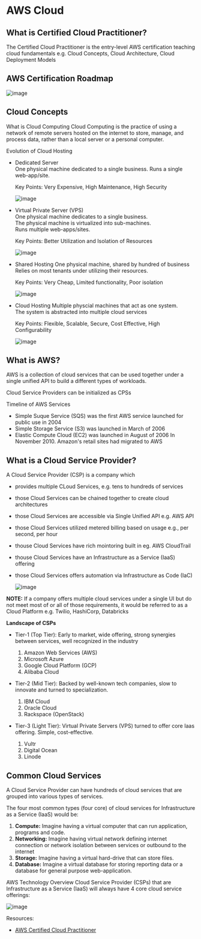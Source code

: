 # AWS Cloud

## What is Certified Cloud Practitioner?
The Certified Cloud Practitioner is the entry-level AWS certification teaching cloud fundamentals e.g. Cloud Concepts, Cloud Architecture, Cloud Deployment Models

## AWS Certification Roadmap

![image](https://user-images.githubusercontent.com/74575612/151797071-0aed42d6-cc98-4da1-bf84-33d9052e3dc4.png)

## Cloud Concepts

What is Cloud Computing
Cloud Computing is the practice of using a network of remote servers hosted on the internet to store, manage, and process data, rather than a local server or a personal computer.

Evolution of Cloud Hosting
- Dedicated Server <br/>
  One physical machine dedicated to a single business.
  Runs a single web-app/site.
  
  Key Points: Very Expensive, High Maintenance, High Security
  
  ![image](https://user-images.githubusercontent.com/74575612/151810923-e325c752-41ae-4981-a4e2-cb8a8aa374a0.png)

- Virtual Private Server (VPS) <br/>
  One physical machine dedicates to a single business. <br/>
  The physical machine is virtualized into sub-machines. <br/>
  Runs multiple web-apps/sites.
  
  Key Points: Better Utilization and Isolation of Resources
  
  ![image](https://user-images.githubusercontent.com/74575612/151810993-881cafe7-dd93-44db-b65c-cbaf41b8e23d.png)

- Shared Hosting
  One physical machine, shared by hundred of business <br/>
  Relies on most tenants under utilizing their resources.
  
  Key Points: Very Cheap, Limited functionality, Poor isolation
  
  ![image](https://user-images.githubusercontent.com/74575612/151811058-3a1a5365-21a0-4b94-852f-51f5c2763d3b.png)

- Cloud Hosting
  Multiple physcial machines that act as one system. <br/>
  The system is abstracted into multiple cloud services <br/>
  
  Key Points: Flexible, Scalable, Secure, Cost Effective, High Configurability
  
  ![image](https://user-images.githubusercontent.com/74575612/151811146-b2b6ae7d-a5cb-4cbb-8d08-7962d788f872.png)

## What is AWS?
AWS is a collection of cloud services that can be used together under a single unified API to build a different types of workloads.

Cloud Service Providers can be initialized as CPSs

Timeline of AWS Services
- Simple Suque Service (SQS) was the first AWS service launched for public use in 2004
- Simple Storage Service (S3) was launched in March of 2006
- Elastic Compute Cloud (EC2) was launched in August of 2006
In November 2010. Amazon's retail sites had migrated to AWS

## What is a Cloud Service Provider?
A Cloud Service Provider (CSP) is a company which 
- provides multiple CLoud Services, e.g. tens to hundreds of services
- those Cloud Services can be chained together to create cloud architectures
- those Cloud Services are accessible via Single Unified API e.g. AWS API
- those Cloud Services utilized metered billing based on usage e.g., per second, per hour
- thouse Cloud Services have rich mointoring built in eg. AWS CloudTrail
- thouse Cloud Services have an Infrastructure as a Service (IaaS) offering
- those Cloud Services offers automation via Infrastructure as Code (IaC)
  
  ![image](https://user-images.githubusercontent.com/74575612/151818626-8d8fb7bd-fae3-48f3-8f09-42855f6055ae.png)

**NOTE:** If a company offers multiple cloud services under a single UI but do not meet most of or all of those requirements, it would be referred to as a Cloud Platform e.g. Twilio, HashiCorp, Databricks

**Landscape of CSPs**
- Tier-1 (Top Tier): Early to market, wide offering, strong synergies between services, well recognized in the industry
  1. Amazon Web Services (AWS)
  2. Microsoft Azure 
  3. Google Cloud Platform (GCP)
  4. Alibaba Cloud
  
- Tier-2 (Mid Tier): Backed by well-known tech companies, slow to innovate and turned to specialization.
  1. IBM Cloud
  2. Oracle Cloud
  3. Rackspace (OpenStack)
  
- Tier-3 (Light Tier): Virtual Private Servers (VPS) turned to offer core Iaas offering. Simple, cost-effective. 
  1. Vultr
  2. Digital Ocean
  3. Linode

## Common Cloud Services
A Cloud Service Provider can have hundreds of cloud services that are grouped into various types of services.

The four most common types (four core) of cloud services for Infrastructure as a Service (IaaS) would be:
1. **Compute:** Imagine having a virtual computer that can run application, programs and code.
2. **Networking:** Imagine having virtual network defining internet connection or network isolation between services or outbound to the internet
3. **Storage:** Imagine having a virtual hard-drive that can store files.
4. **Database:** Imagine a virtual database for storing reporting data or a database for general purpose web-application.

AWS Technology Overview
Cloud Service Provider (CSPs) that are Infrastructure as a Service (IaaS) will always have 4 core cloud service offerings:

![image](https://user-images.githubusercontent.com/74575612/151825535-7c23843a-b716-4e11-87d1-66e4c8484bd7.png)

Resources:
- [AWS Certified Cloud Practitioner](https://www.youtube.com/watch?v=SOTamWNgDKc)